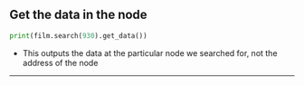 
## Get the data in the node 
```python
print(film.search(930).get_data())
```
- This outputs the data at the particular node we searched for, not the address of the node

-------------------------------------------------
[for speaker]: <> (In the case where we want to access the data in the node associated with 9:30 in `film`)